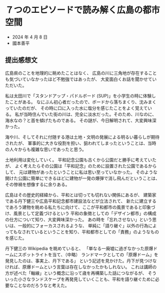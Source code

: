 # ７つのエピソードで読み解く広島の都市空間

- 2024 年 4 月 8 日
- 國本善平

## 提出感想文

広島県のことを地理的に眺めたことはなく、
広島の川に三角地が存在することも気づいていなかったほど不勉強ではあったが、
大変面白くお話を聞かせていただいた。

私は太田川で「スタンドアップ・パドルボード (SUP)」を小学生の時に体験したことがある。
なにぶん初心者だったので、ボードから落ちまくり、沈みまくっていたのだが、
その時に口に入った水に塩分を感じたことをよく覚えている。
私が当時住んでいた街の川は、完全に淡水だった。そのため、川なのに、海水なの？と首を傾げたものである。
その謎が、今日解明されて、大変興味深かった。

海や川、そしてそれに付随する港は土地・文明の発展による明るい暮らしが期待されたが、
軍事的に大きな役割を担い、狙われてしまったということは、当時の人々からも複雑な思いであったと思う。

土地利用は変化していく。
平和記念公園も古くから公園だと勝手に考えていたが、
よく考えたらその公園は「平和記念」のために設置された公園であるからして、
元は建物があったということに私は思い至っていなかった。
そのような開けた公園に簡単にできるほどに建物が一発の爆弾で消し飛んだということは、その惨禍を想像するに余りある。

広島はその歴史的経緯から、平和とは切っても切れない関係にあるが、
建築家である丹下健三や広島平和記念都市建設法などが立法されて、
新たに建立するであろう建物を眺める私たちに向けて、ここが平和都市の風景であると印象づけ、風景として定義づけるという
平和の象徴としての「デザイン都市」の構成の仕方について知り、大変興味深かった。
あの時を「忘れさせない」という思いは、一般的にフォーカスされるような、
単純に「語り継ぐ」以外の行為によってもなされているということを知り、平和都市としての「責務」のようなものを感じた。

丹下健三の Wikipedia を眺めていると、
「単なる一廃墟に過ぎなかった原爆ドームにスポットライトを当て、（中略）
ランドマークとしての「原爆ドーム」を発見したのは、事実上、丹下である」
という記述を見かけた。丹下が見つけなければ、原爆ドームという言葉は存在しなかったかもしれない。
これは講師の方が述べた「軸線」という概念に沿って歳を再構築した話につながるが、
そういった小さなランドスケープを再発見していくことも、平和を語り継ぐために必要なことなのだろうなと考えた。

